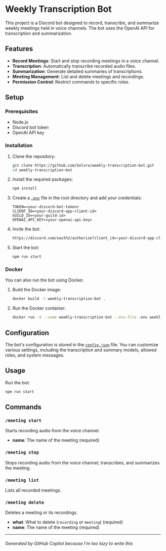 # Weekly Transcription Bot

This project is a Discord bot designed to record, transcribe, and summarize weekly meetings held in voice channels. The bot uses the OpenAI API for transcription and summarization.

## Features

- **Record Meetings**: Start and stop recording meetings in a voice channel.
- **Transcription**: Automatically transcribe recorded audio files.
- **Summarization**: Generate detailed summaries of transcriptions.
- **Meeting Management**: List and delete meetings and recordings.
- **Permission Control**: Restrict commands to specific roles.

## Setup

### Prerequisites

- Node.js
- Discord bot token
- OpenAI API key

### Installation

1. Clone the repository:

    ```sh
    git clone https://github.com/Solvro/weekly-transcription-bot.git
    cd weekly-transcription-bot
    ```

2. Install the required packages:

    ```sh
    npm install
    ```

3. Create a [`.env`](.env.example) file in the root directory and add your credentials:

    ```env
    TOKEN=<your-discord-bot-token>
    CLIENT_ID=<your-discord-app-client-id>
    GUILD_ID=<your-guild-id>
    OPENAI_API_KEY=<your-openai-api-key>
    ```

4. Invite the bot:

    ```sh
    https://discord.com/oauth2/authorize?client_id=<your-discord-app-client-id>&permissions=3147776&scope=bot%20applications.commands
    ```

5. Start the bot:

    ```sh
    npm run start
    ```

### Docker

You can also run the bot using Docker.

1. Build the Docker image:

    ```sh
    docker build -t weekly-transcription-bot .
    ```

2. Run the Docker container:

    ```sh
    docker run -d --name weekly-transcription-bot --env-file .env weekly-transcription-bot
    ```

## Configuration

The bot's configuration is stored in the [`config.json`](config.json) file. You can customize various settings, including the transcription and summary models, allowed roles, and system messages.

## Usage

Run the bot:

```sh
npm run start
```

## Commands

### `/meeting start`

Starts recording audio from the voice channel.

- **name**: The name of the meeting (required)

### `/meeting stop`

Stops recording audio from the voice channel, transcribes, and summarizes the meeting.

### `/meeting list`

Lists all recorded meetings.

### `/meeting delete`

Deletes a meeting or its recordings.

- **what**: What to delete (`recording` or `meeting`) (required)
- **name**: The name of the meeting (required)

---

###### Generated by GitHub Copilot because I'm too lazy to write this